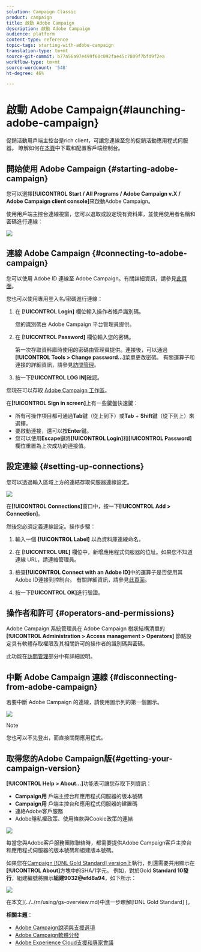 ```yaml
---
solution: Campaign Classic
product: campaign
title: 啟動 Adobe Campaign
description: 啟動 Adobe Campaign
audience: platform
content-type: reference
topic-tags: starting-with-adobe-campaign
translation-type: tm+mt
source-git-commit: b77a56a97e499f60c092fae45c7809f7bfd9f2ea
workflow-type: tm+mt
source-wordcount: '548'
ht-degree: 46%

---
```



# 啟動 Adobe Campaign{#launching-adobe-campaign}

促銷活動用戶端主控台是rich client，可讓您連線至您的促銷活動應用程式伺服器。 瞭解如何在[本頁](../../installation/using/installing-the-client-console.md)中下載和配置客戶端控制台。

## 開始使用 Adobe Campaign {#starting-adobe-campaign}

您可以選擇&#x200B;**[!UICONTROL Start / All Programs / Adobe Campaign v.X / Adobe Campaign client console]**&#x200B;來啟動Adobe Campaign。

使用用戶端主控台連線視窗，您可以選取或設定現有資料庫，並使用使用者名稱和密碼進行連線：

![](assets/acc-logon.png)

## 連線 Adobe Campaign {#connecting-to-adobe-campaign}

您可以使用 Adobe ID 連線至 Adobe Campaign。有關詳細資訊，請參見[此頁面](../../integrations/using/about-adobe-id.md)。

您也可以使用專用登入名/密碼進行連線：

1. 在 **[!UICONTROL Login]** 欄位輸入操作者帳戶識別碼。

   您的識別碼由 Adobe Campaign 平台管理員提供。

1. 在 **[!UICONTROL Password]** 欄位輸入您的密碼。

   第一次存取資料庫時使用的密碼由管理員提供。連接後，可以通過&#x200B;**[!UICONTROL Tools > Change password...]**&#x200B;菜單更改密碼。 有關運算子和連接的詳細資訊，請參見[訪問管理](../../platform/using/access-management.md)。

1. 按一下&#x200B;**[!UICONTROL LOG IN]**&#x200B;確認。<!--You can also press the **Enter** key to launch connection.-->

您現在可以存取 [Adobe Campaign 工作區](../../platform/using/adobe-campaign-workspace.md)。

在&#x200B;**[!UICONTROL Sign in screen]**&#x200B;上有一些鍵盤快速鍵：
* 所有可操作項目都可通過&#x200B;**Tab**&#x200B;鍵（從上到下）或&#x200B;**Tab** + **Shift**&#x200B;鍵（從下到上）來選擇。
* 要啟動連接，還可以按&#x200B;**Enter**&#x200B;鍵。
* 您可以使用&#x200B;**Escape**&#x200B;鍵將&#x200B;**[!UICONTROL Login]**&#x200B;和&#x200B;**[!UICONTROL Password]**&#x200B;欄位重置為上次成功的連接值。

## 設定連線 {#setting-up-connections}

您可以透過輸入區域上方的連結存取伺服器連線設定。

![](assets/s_ncs_user_connections_management.png)

在&#x200B;**[!UICONTROL Connections]**&#x200B;窗口中，按一下&#x200B;**[!UICONTROL Add > Connection]**。

然後您必須定義連線設定。操作步驟：

1. 輸入一個 **[!UICONTROL Label]** 以為資料庫連線命名。

1. 在 **[!UICONTROL URL]** 欄位中，新增應用程式伺服器的位址。如果您不知道連線 URL，請連絡管理員。

1. 檢查&#x200B;**[!UICONTROL Connect with an Adobe ID]**&#x200B;中的運算子是否使用其Adobe ID連接到控制台。 有關詳細資訊，請參見[此頁面](../../integrations/using/about-adobe-id.md)。

1. 按一下&#x200B;**[!UICONTROL OK]**&#x200B;進行驗證。

## 操作者和許可 {#operators-and-permissions}

Adobe Campaign 系統管理員在 Adobe Campaign 樹狀結構清單的 **[!UICONTROL Administration > Access management > Operators]** 節點設定具有軟體存取權限及其相關許可的操作者的識別碼與密碼。

此功能在[訪問管理](../../platform/using/access-management.md)部分中有詳細說明。

## 中斷 Adobe Campaign 連線 {#disconnecting-from-adobe-campaign}

若要中斷 Adobe Campaign 的連線，請使用圖示列的第一個圖示。

![](assets/s_ncs_user_deconnexion.png)

>[!NOTE]
>
>您也可以不先登出，而直接關閉應用程式。

## 取得您的Adobe Campaign版{#getting-your-campaign-version}

**[!UICONTROL Help > About...]**&#x200B;功能表可讓您存取下列資訊：

* **Campaign用** 戶端主控台和應用程式伺服器的版本號碼
* **Campaign用** 戶端主控台和應用程式伺服器的建置碼
* 連絡Adobe客戶服務
* Adobe隱私權政策、使用條款與Cookie政策的連結

![](assets/about-acc.png)

每當您與Adobe客戶服務團隊聯絡時，都需要提供Adobe Campaign客戶主控台和應用程式伺服器的版本號碼和組建版本號碼。

如果您在[Campaign [!DNL Gold Standard] version](../../rn/using/gold-standard.md)上執行，則還需要共用顯示在&#x200B;**[!UICONTROL About]**&#x200B;方塊中的SHA/1字元。 例如，對於Gold **Standard 10發行**，組建編號將顯示&#x200B;**組建9032@efd8a94**，如下所示：

![](assets/about-acc-gs.png)

在本文](../../rn/using/gs-overview.md)中進一步瞭解[!DNL Gold Standard] [。

**相關主題**：

* [Adobe Campaign說明與支援選項](https://helpx.adobe.com/tw/campaign/kb/ac-support.html)
* [Adobe Campaign軟體分發](https://experience.adobe.com/#/downloads/content/software-distribution/en/campaign.html)
* [Adobe Experience Cloud支援和專家會議](https://helpx.adobe.com/enterprise/admin-guide.html/enterprise/using/support-for-experience-cloud.ug.html)
